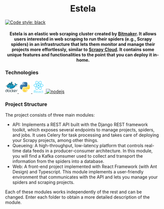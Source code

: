 <h1 align="center">Estela</h1>

[![Code style: black](https://img.shields.io/badge/code%20style-black-000000.svg)](https://github.com/psf/black)

<h4 align="center">
Estela is an elastic web scraping cluster created by <a href="https://bitmaker.la/">Bitmaker</a>. It allows users
interested in web scraping to run their spiders (e.g., Scrapy spiders) in an infrastructure that lets them monitor and
manage their projects more effortlessly, similar to <a href="https://www.zyte.com/scrapy-cloud/">Scrapy Cloud</a>. It
contains some unique features and functionalities to the point that you can deploy it in-home.
</h4>

<h3>Technologies</h3>
<p align="left">
  <a href="https://www.docker.com/" target="_blank" rel="noreferrer"> <img src="https://raw.githubusercontent.com/devicons/devicon/master/icons/docker/docker-original-wordmark.svg" alt="docker" width="40" height="40"/> </a>
  <a href="https://www.python.org" target="_blank" rel="noreferrer"> <img src="https://raw.githubusercontent.com/devicons/devicon/master/icons/python/python-original.svg" alt="python" width="40" height="40"/> </a>
  <a href="https://reactjs.org/" target="_blank" rel="noreferrer"> <img src="https://raw.githubusercontent.com/devicons/devicon/master/icons/react/react-original-wordmark.svg" alt="react" width="40" height="40"/> </a>
  <a href="https://nodejs.org/" target="_blank" rel="noreferrer"> <img src="https://www.vectorlogo.zone/logos/nodejs/nodejs-icon.svg" alt="nodejs" width="40" height="40"/> </a>
</p>

<h3>Project Structure</h3>

The project consists of three main modules:
- API: Implements a REST API built with the Django REST framework toolkit, which exposes several endpoints to manage
    projects, spiders, and jobs. It uses Celery for task processing and takes care of deploying your Scrapy projects,
    among other things.
- Queueing: A high-throughput, low-latency platform that controls real-time data feeds in a producer-consumer
    architecture. In this module, you will find a Kafka consumer  used to collect and transport the information from
    the spiders into a database.
- Web: A front-end project implemented with React Framework (with Ant Design) and Typescript. This module implements a
    user-friendly environment that communicates with the API and lets you manage your spiders and scraping projects.

Each of these modules works independently of the rest and can be changed. Enter each folder to obtain a more detailed
description of the module.
